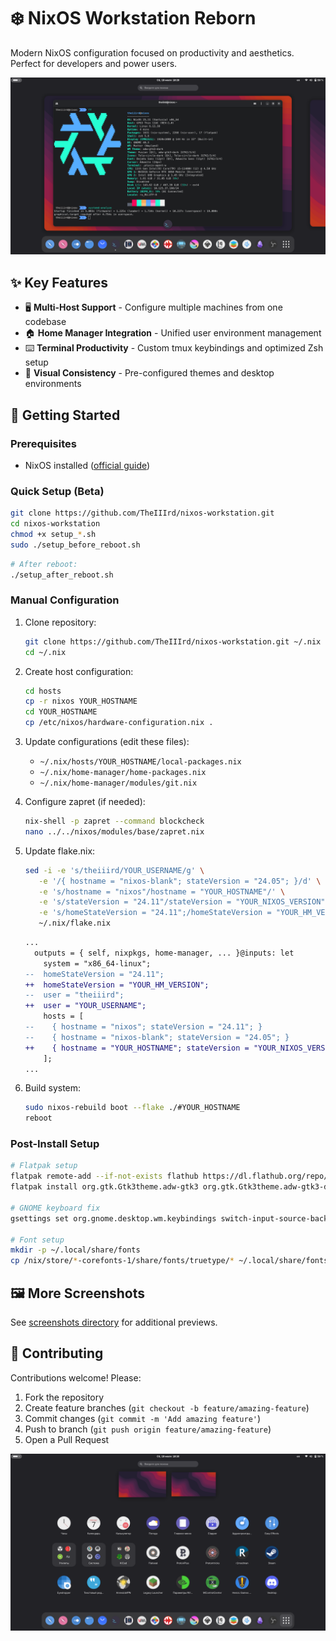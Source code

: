 # ❄️ NixOS Workstation Reborn

Modern NixOS configuration focused on productivity and aesthetics. Perfect for developers and power users.

![Screenshot](./screenshots/screenshot-gnome-i.webp)

## ✨ Key Features
- 🖥️ **Multi-Host Support** - Configure multiple machines from one codebase
- 🏠 **Home Manager Integration** - Unified user environment management
- ⌨️ **Terminal Productivity** - Custom tmux keybindings and optimized Zsh setup
- 🌟 **Visual Consistency** - Pre-configured themes and desktop environments

## 🚀 Getting Started

### Prerequisites
- NixOS installed ([official guide](https://nixos.org/manual/nixos/stable/#sec-installation))

### Quick Setup (Beta)
```bash
git clone https://github.com/TheIIIrd/nixos-workstation.git
cd nixos-workstation
chmod +x setup_*.sh
sudo ./setup_before_reboot.sh
```

```bash
# After reboot:
./setup_after_reboot.sh
```

### Manual Configuration
1. Clone repository:
   ```bash
   git clone https://github.com/TheIIIrd/nixos-workstation.git ~/.nix
   cd ~/.nix
   ```

2. Create host configuration:
   ```bash
   cd hosts
   cp -r nixos YOUR_HOSTNAME
   cd YOUR_HOSTNAME
   cp /etc/nixos/hardware-configuration.nix .
   ```

3. Update configurations (edit these files):
   - `~/.nix/hosts/YOUR_HOSTNAME/local-packages.nix`
   - `~/.nix/home-manager/home-packages.nix`
   - `~/.nix/home-manager/modules/git.nix`

4. Configure zapret (if needed):
   ```bash
   nix-shell -p zapret --command blockcheck
   nano ../../nixos/modules/base/zapret.nix
   ```

5. Update flake.nix:
    ```bash
    sed -i -e 's/theiiird/YOUR_USERNAME/g' \
       -e '/{ hostname = "nixos-blank"; stateVersion = "24.05"; }/d' \
       -e 's/hostname = "nixos"/hostname = "YOUR_HOSTNAME"/' \
       -e 's/stateVersion = "24.11"/stateVersion = "YOUR_NIXOS_VERSION"/' \
       -e 's/homeStateVersion = "24.11";/homeStateVersion = "YOUR_HM_VERSION";/' \
       ~/.nix/flake.nix
    ```

    ```diff
    ...
      outputs = { self, nixpkgs, home-manager, ... }@inputs: let
        system = "x86_64-linux";
    --  homeStateVersion = "24.11";
    ++  homeStateVersion = "YOUR_HM_VERSION";
    --  user = "theiiird";
    ++  user = "YOUR_USERNAME";
        hosts = [
    --    { hostname = "nixos"; stateVersion = "24.11"; }
    --    { hostname = "nixos-blank"; stateVersion = "24.05"; }
    ++    { hostname = "YOUR_HOSTNAME"; stateVersion = "YOUR_NIXOS_VERSION"; }
        ];
    ...
    ```

6. Build system:
   ```bash
   sudo nixos-rebuild boot --flake ./#YOUR_HOSTNAME
   reboot
   ```

### Post-Install Setup
```bash
# Flatpak setup
flatpak remote-add --if-not-exists flathub https://dl.flathub.org/repo/flathub.flatpakrepo
flatpak install org.gtk.Gtk3theme.adw-gtk3 org.gtk.Gtk3theme.adw-gtk3-dark

# GNOME keyboard fix
gsettings set org.gnome.desktop.wm.keybindings switch-input-source-backward "['<Alt>Shift_L']"

# Font setup
mkdir -p ~/.local/share/fonts
cp /nix/store/*-corefonts-1/share/fonts/truetype/* ~/.local/share/fonts
```

## 🖼️ More Screenshots
See [screenshots directory](./screenshots) for additional previews.

## 🤝 Contributing
Contributions welcome! Please:
1. Fork the repository
2. Create feature branches (`git checkout -b feature/amazing-feature`)
3. Commit changes (`git commit -m 'Add amazing feature'`)
4. Push to branch (`git push origin feature/amazing-feature`)
5. Open a Pull Request

![Screenshot](./screenshots/screenshot-gnome-ii.webp)
